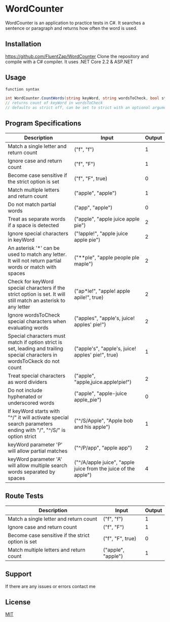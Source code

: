 # WordCounter

WordCounter is an application to practice tests in C#.
It searches a sentence or paragraph and returns how often the word is used.

## Installation

https://github.com/FluentZap/WordCounter
Clone the repository and compile with a C# compiler.
It uses .NET Core 2.2 & ASP.NET

## Usage

```C#
function syntax

int WordCounter.CountWords(string keyWord, string wordsToCheck, bool strict = false);
// returns count of keyWord in wordsToCheck
// defaults as strict off, can be set to strict with an optional argument
```

## Program Specifications 
|Description|Input|Output|
|-|-|-|
|Match a single letter and return count|("f", "f")|1|
|Ignore case and return count|("f", "F")|1|
|Become case sensitive if the strict option is set|("f", "F", true)|0|
|Match multiple letters and return count|("apple", "apple")|1|
|Do not match partial words|("app", "apple")|0|
|Treat as separate words if a space is detected|("apple", "apple juice apple pie")|2|
|Ignore special characters in keyWord|("!apple!", "apple juice apple pie")|2|
|An asterisk '*' can be used to match any letter. It will not return partial words or match with spaces|("**ple", "apple people ple maple")|2|
|Check for keyWord special characters if the strict option is set. It will still match an asterisk to any letter|("ap*le!", "apple! apple apile!", true)|2|
|Ignore wordsToCheck special characters when evaluating words|("apples", "apple's, juice! apples' pie!")|2|
|Special characters must match if option strict is set, leading and trailing special characters in wordsToCkeck do not count |("apple's", "apple's, juice! apples' pie!", true)|1|
|Treat special characters as word dividers |("apple", "apple,juice.apple!pie!")|2|
|Do not include hyphenated or underscored words|("apple", "apple-juice apple_pie")|0|
|If keyWord starts with "^/" it will activate special search parameters ending with "/", "^/S/" is option strict|("^/S/Apple", "Apple bob and his apple")|1|
|keyWord parameter 'P' will allow partial matches|("^/P/app", "apple app")|2|
|keyWord parameter 'A' will allow multiple search words separated by spaces |("^/A/apple juice", "apple juice from the juice of the apple")|4|

## Route Tests
|Description|Input|Output|
|-|-|-|
|Match a single letter and return count|("f", "f")|1|
|Ignore case and return count|("f", "F")|1|
|Become case sensitive if the strict option is set|("f", "F", true)|0|
|Match multiple letters and return count|("apple", "apple")|1|
## Support
If there are any issues or errors contact me

## License
[MIT](https://choosealicense.com/licenses/mit/)
